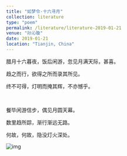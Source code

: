 ```yaml
---
title: "如梦令·十六寻月"
collection: literature
type: "poem"
permalink: /literature/literature-2019-01-21
venue: "孙沁璇"
date: 2019-01-21
location: "Tianjin, China"
---
```


腊月十六暮夜，饭后闲游，忽见月满天际，甚喜。

趋之而行，欲得之所而录其所见。

终不可得，灯明而掩其辉，不亦憾乎。

<br>

餐毕闲游信步，偶见月圆天幕。

数里趋所踪，渐行渐远无路。

何故，何故，隐没灯火深处。

![img](https://sunqinxuan.github.io/images/literature-2019-01-21-img1.webp)
